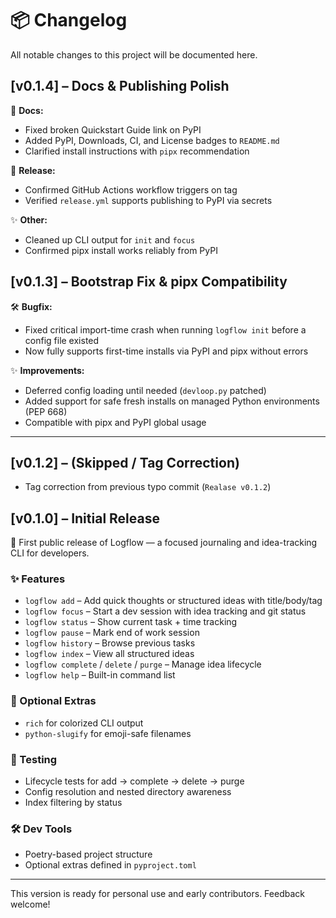 # 📦 Changelog

All notable changes to this project will be documented here.

## [v0.1.4] – Docs & Publishing Polish

📘 **Docs:**
- Fixed broken Quickstart Guide link on PyPI
- Added PyPI, Downloads, CI, and License badges to `README.md`
- Clarified install instructions with `pipx` recommendation

🚀 **Release:**
- Confirmed GitHub Actions workflow triggers on tag
- Verified `release.yml` supports publishing to PyPI via secrets

✨ **Other:**
- Cleaned up CLI output for `init` and `focus`
- Confirmed pipx install works reliably from PyPI

## [v0.1.3] – Bootstrap Fix & pipx Compatibility

🛠 **Bugfix:**
- Fixed critical import-time crash when running `logflow init` before a config file existed
- Now fully supports first-time installs via PyPI and pipx without errors

✨ **Improvements:**
- Deferred config loading until needed (`devloop.py` patched)
- Added support for safe fresh installs on managed Python environments (PEP 668)
- Compatible with pipx and PyPI global usage

---

## [v0.1.2] – (Skipped / Tag Correction)

- Tag correction from previous typo commit (`Realase v0.1.2`)

## [v0.1.0] – Initial Release

🎉 First public release of Logflow — a focused journaling and idea-tracking CLI for developers.

### ✨ Features

- `logflow add` – Add quick thoughts or structured ideas with title/body/tag
- `logflow focus` – Start a dev session with idea tracking and git status
- `logflow status` – Show current task + time tracking
- `logflow pause` – Mark end of work session
- `logflow history` – Browse previous tasks
- `logflow index` – View all structured ideas
- `logflow complete` / `delete` / `purge` – Manage idea lifecycle
- `logflow help` – Built-in command list

### 🧩 Optional Extras

- `rich` for colorized CLI output
- `python-slugify` for emoji-safe filenames

### 🧪 Testing

- Lifecycle tests for add → complete → delete → purge
- Config resolution and nested directory awareness
- Index filtering by status

### 🛠 Dev Tools

- Poetry-based project structure
- Optional extras defined in `pyproject.toml`

---

This version is ready for personal use and early contributors. Feedback welcome!